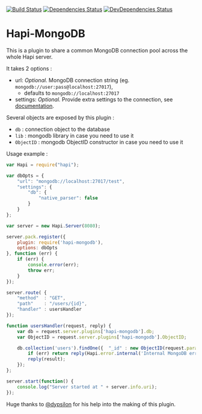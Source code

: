 [![Build Status](https://secure.travis-ci.org/Marsup/hapi-mongodb.svg)](http://travis-ci.org/Marsup/hapi-mongodb)
[![Dependencies Status](https://david-dm.org/Marsup/hapi-mongodb.svg)](https://david-dm.org/Marsup/hapi-mongodb)
[![DevDependencies Status](https://david-dm.org/Marsup/hapi-mongodb/dev-status.svg)](https://david-dm.org/Marsup/hapi-mongodb#info=devDependencies)

# Hapi-MongoDB

This is a plugin to share a common MongoDB connection pool across the whole Hapi server.

It takes 2 options :

- url: *Optional.* MongoDB connection string (eg. `mongodb://user:pass@localhost:27017`),
    - defaults to `mongodb://localhost:27017`
- settings: *Optional.* Provide extra settings to the connection, see [documentation](http://mongodb.github.io/node-mongodb-native/driver-articles/mongoclient.html#mongoclient-connect-options).

Several objects are exposed by this plugin :

- `db` : connection object to the database
- `lib` : mongodb library in case you need to use it
- `ObjectID` : mongodb ObjectID constructor in case you need to use it

Usage example :
```js
var Hapi = require("hapi");

var dbOpts = {
    "url": "mongodb://localhost:27017/test",
    "settings": {
        "db": {
            "native_parser": false
        }
    }
};

var server = new Hapi.Server(8080);

server.pack.register({
    plugin: require('hapi-mongodb'),
    options: dbOpts
}, function (err) {
    if (err) {
        console.error(err);
        throw err;
    }
});

server.route( {
    "method"  : "GET",
    "path"    : "/users/{id}",
    "handler" : usersHandler
});

function usersHandler(request, reply) {
    var db = request.server.plugins['hapi-mongodb'].db;
    var ObjectID = request.server.plugins['hapi-mongodb'].ObjectID;

    db.collection('users').findOne({  "_id" : new ObjectID(request.params.id) }, function(err, result) {
        if (err) return reply(Hapi.error.internal('Internal MongoDB error', err));
        reply(result);
    });
};

server.start(function() {
    console.log("Server started at " + server.info.uri);
});
```

Huge thanks to [@dypsilon](https://github.com/dypsilon) for his help into the making of this plugin.
